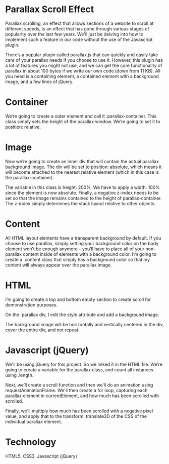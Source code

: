 # Parallax Scroll Effect

Parallax scrolling, an effect that allows sections of a website to scroll at different speeds, is an effect that has gone through various stages of popularity over the last few years. We'll just be delving into how to implement such a feature in our code without the use of the Javascript plugin.

There’s a popular plugin called parallax.js that can quickly and easily take care of your parallax needs if you choose to use it. However, this plugin has a lot of features you might not use, and we can get the core functionality of parallax in about 100 bytes if we write our own code (down from 11 KB). All you need is a containing element, a contained element with a background image, and a few lines of jQuery.

# Container

We’re going to create a outer element and call it .parallax-container. This class simply sets the height of the parallax window. We’re going to set it to position: relative.

# Image

Now we’re going to create an inner div that will contain the actual parallax background image. The div will be set to position: absolute, which means it will become attached to the nearest relative element (which in this case is the parallax-container).

The variable in this class is height: 200%. We have to apply a width: 100% since the element is now absolute. Finally, a negative z-index needs to be set so that the image remains contained to the height of parallax-container. The z-index simply determines the stack layout relative to other objects.

# Content

All HTML layout elements have a transparent background by default. If you choose to use parallax, simply setting your background color on the body element won’t be enough anymore – you’ll have to place all of your non-parallax content inside of elements with a background color. I’m going to create a .content class that simply has a background color so that my content will always appear over the parallax image.

# HTML

I’m going to create a top and bottom empty section to create scroll for demonstration purposes.

On the .parallax div, I edit the style attribute and add a background image.

The background image will be horizontally and vertically centered in the div, cover the entire div, and not repeat.

# Javascript (jQuery)

We'll be using jQuery for this project. So we linked it in the HTML file. We’re going to create a variable for the parallax class, and count all instances using .length.

Next, we’ll create a scroll function and then we'll do an animation using requestAnimationFrame. We'll then create a for loop, capturing each parallax element in currentElement, and how much has been scrolled with scrolled.

Finally, we'll multiply how much has been scrolled with a negative pixel value, and apply that to the transform: translate3D of the CSS of the individual parallax element.

# Technology

HTML5, CSS3, Javascript (jQuery)
